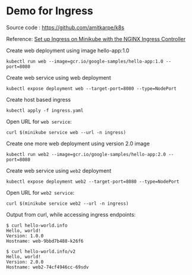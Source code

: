 # Demo for Ingress

Source code : https://github.com/amitkarpe/k8s

Reference: [Set up Ingress on Minikube with the NGINX Ingress Controller](https://kubernetes.io/docs/tasks/access-application-cluster/ingress-minikube/)

Create web deployment using image hello-app:1.0
```
kubectl run web --image=gcr.io/google-samples/hello-app:1.0 --port=8080
```

Create web service using web deployment
```
kubectl expose deployment web --target-port=8080 --type=NodePort
```

Create host based ingress 
```
kubectl apply -f ingress.yaml
```

Open URL for `web service`:
```
curl $(minikube service web --url -n ingress)
```

Create one more web deployment using version 2.0 image 
```
kubectl run web2 --image=gcr.io/google-samples/hello-app:2.0 --port=8080
```

Create web service using `web2` deployment
```
kubectl expose deployment web2 --target-port=8080 --type=NodePort
```

Open URL for `web2 service`:
```
curl $(minikube service web2 --url -n ingress)
```

Output from curl, while accessing ingress endpoints:
```
$ curl hello-world.info
Hello, world!
Version: 1.0.0
Hostname: web-9bbd7b488-k26f6

$ curl hello-world.info/v2
Hello, world!
Version: 2.0.0
Hostname: web2-74cf4946cc-69sdv
```

